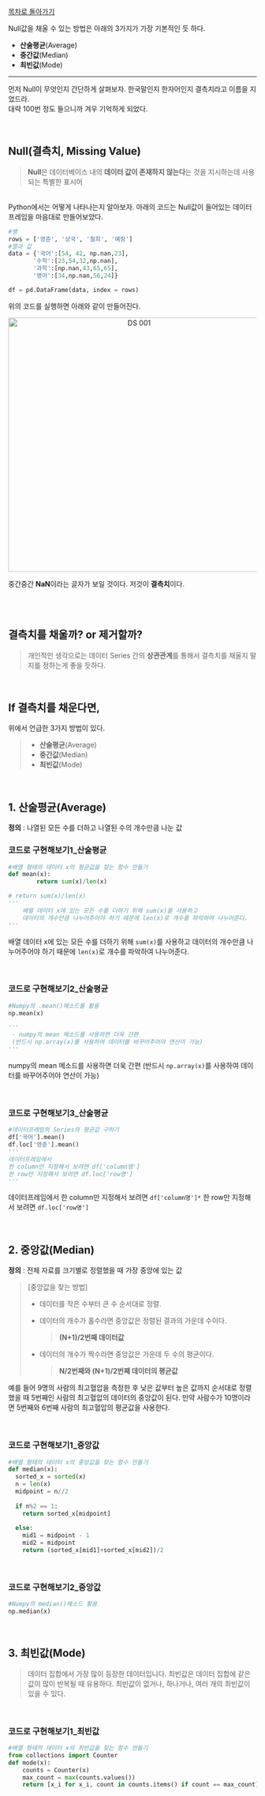 [목차로 돌아가기](https://github.com/artech-yj/Data_Analysis-with-Python)

Null값을 채울 수 있는 방법은 아래의 3가지가 가장 기본적인 듯 하다.

- **산술평균**(Average)
- **중간값**(Median)
- **최빈값**(Mode)

-----

먼저 Null이 무엇인지 간단하게 살펴보자. 한국말인지 한자어인지 결측치라고 이름을 지었드라.<br> 
대략 100번 정도 들으니까 겨우 기억하게 되었다. 


<br>

## Null(결측치, Missing Value)

> **Null**은 데이터베이스 내의 **데이터 값이 존재하지 않는다**는 것을 지시하는데 사용되는 특별한 표시어

<br>
Python에서는 어떻게 나타나는지 알아보자.
아래의 코드는 Null값이 들어있는 데이터프레임을 마음대로 만들어보았다.

```python
#행
rows = ['영준', '상국', '철희', '예랑']
#열과 값
data = {'국어':[54, 42, np.nan,23],
       '수학':[23,54,32,np.nan],
       '과학':[np.nan,43,65,65],
       '영어':[34,np.nan,56,24]}

df = pd.DataFrame(data, index = rows)
```

위의 코드를 실행하면 아래와 같이 만들어진다.

<p align="center"><img width="515" alt="DS 001" src="https://user-images.githubusercontent.com/60219074/74526239-4ae4f980-4f66-11ea-8ace-fe3bcad742f8.png" style = "display : block; margin : 0 auto;"></p>

중간중간 **NaN**이라는 글자가 보일 것이다. 저것이 **결측치**이다.

<br>
<br>

## 결측치를 채울까? or 제거할까?

> 개인적인 생각으로는 데이터 Series 간의 **상관관계**를 통해서 결측치를 채울지 말지를 정하는게 좋을 듯하다.


<br>

## If 결측치를 채운다면,

위에서 언급한 3가지 방법이 있다.

> - **산술평균**(Average)
> - **중간값**(Median)
> - **최빈값**(Mode)


<br>

## 1. 산술평균(Average)

**정의** : 나열된 모든 수를 더하고 나열된 수의 개수만큼 나눈 값


### 코드로 구현해보기1_산술평균

```python
#배열 형태의 데이터 x의 평균값을 찾는 함수 만들기
def mean(x):
		return sum(x)/len(x)  

# return sum(x)/len(x) 
'''
	배열 데이터 x에 있는 모든 수를 더하기 위해 sum(x)를 사용하고
	데이터의 개수만큼 나누어주어야 하기 때문에 len(x)로 개수를 파악하여 나누어준다.
'''
```

배열 데이터 x에 있는 모든 수를 더하기 위해 `sum(x)`를 사용하고 데이터의 개수만큼 나누어주어야 하기 때문에 `len(x)`로 개수를 파악하여 나누어준다.


<br>

### 코드로 구현해보기2_산술평균

```python
#Numpy의 .mean()메소드를 활용
np.mean(x)

'''
 - numpy의 mean 메소드를 사용하면 더욱 간편
 (반드시 np.array(x)를 사용하여 데이터를 바꾸어주어야 연산이 가능)
'''
```

numpy의 mean 메소드를 사용하면 더욱 간편
(반드시 `np.array(x)`를 사용하여 데이터를 바꾸어주어야 연산이 가능)


<br>

### 코드로 구현해보기3_산술평균

```python
#데이터프레임의 Series의 평균값 구하기
df['국어'].mean()
df.loc['영준'].mean()
'''
데이터프레임에서 
한 column만 지정해서 보려면 df['column명']
한 row만 지정해서 보려면 df.loc['row명']
'''
```

데이터프레임에서 한 column만 지정해서 보려면 `df['column명']*` 한 row만 지정해서 보려면 `df.loc['row명']`


<br>

## 2. 중앙값(Median)

**정의** : 전체 자료를 크기별로 정렬했을 때 가장 중앙에 있는 값



> [중앙값을 찾는 방법]
>
> - 데이터를 작은 수부터 큰 수 순서대로 정렬.
>
> - 데이터의 개수가 홀수라면 중앙값은 정렬된 결과의 가운데 수이다.  
>
>   > **(N+1)/2번째 데이터값** 
>
> - 데이터의 개수가 짝수라면 중앙값은 가운데 두 수의 평균이다.
>
>   > **N/2번째와 (N+1)/2번째 데이터의 평균값**



예를 들어 9명의 사람의 최고혈압을 측정한 후 낮은 값부터 높은 값까지 순서대로 정렬했을 때 5번째인 사람의 최고혈압의 데이터의 중앙값이 된다. 만약 사람수가 10명이라면 5번째와 6번째 사람의 최고혈압의 평균값을 사용한다.


<br>

### 코드로 구현해보기1_중앙값

```python
#배열 형태의 데이터 x의 중앙값을 찾는 함수 만들기
def median(x):
  sorted_x = sorted(x)
  n = len(x) 
  midpoint = n//2
  
  if n%2 == 1:
    return sorted_x[midpoint]
  
  else:
    mid1 = midpoint - 1
    mid2 = midpoint
    return (sorted_x[mid1]+sorted_x[mid2])/2
```


<br>

### 코드로 구현해보기2_중앙값

```python
#Numpy의 median()메소드 활용
np.median(x)
```


<br>

## 3. 최빈값(Mode)

> 데이터 집합에서 가장 많이 등장한 데이터입니다. 최빈값은 데이터 집합에 같은 값이 많이 반복될 때 유용하다. 
> 최빈값이 없거나, 하나거나, 여러 개의 최빈값이 있을 수 있다.

<br>

### 코드로 구현해보기1_최빈값
```python
#배열 형태의 데이터 x의 최빈값을 찾는 함수 만들기
from collections import Counter
def mode(x):
    counts = Counter(x)
    max_count = max(counts.values())
    return [x_i for x_i, count in counts.items() if count == max_count]
```











